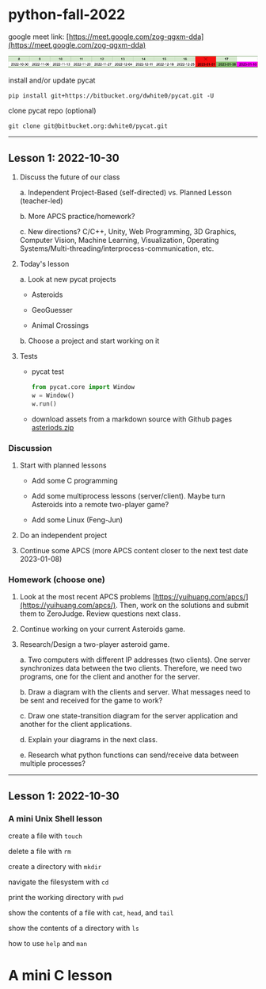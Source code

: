 # python-fall-2022

google meet link: [https://meet.google.com/zog-qgxm-dda](https://meet.google.com/zog-qgxm-dda)

![time](images/time.png)

install and/or update pycat

```
pip install git+https://bitbucket.org/dwhite0/pycat.git -U
```

clone pycat repo (optional)

```
git clone git@bitbucket.org:dwhite0/pycat.git
```

--------

## Lesson 1: 2022-10-30

1. Discuss the future of our class
    
    a. Independent Project-Based (self-directed) vs. Planned Lesson (teacher-led)
    
    b. More APCS practice/homework?
    
    c. New directions? C/C++, Unity, Web Programming, 3D Graphics, Computer Vision, Machine Learning, Visualization, Operating Systems/Multi-threading/interprocess-communication, etc.

2. Today's lesson

    a. Look at new pycat projects

    - Asteroids

    - GeoGuesser

    - Animal Crossings
    
    b. Choose a project and start working on it

3. Tests

    - pycat test

        ``` python
        from pycat.core import Window
        w = Window()
        w.run()
        ```

    - download assets from a markdown source with Github pages
       [asteriods.zip](https://github.com/cmorace/python-fall-2022/raw/main/asteriods.zip)

### Discussion

1. Start with planned lessons
    
    - Add some C programming

    - Add some multiprocess lessons (server/client). Maybe turn Asteroids into a remote two-player game?

    - Add some Linux (Feng-Jun)

2. Do an independent project

3. Continue some APCS (more APCS content closer to the next test date 2023-01-08)

### Homework (choose one)

1. Look at the most recent APCS problems [https://yuihuang.com/apcs/](https://yuihuang.com/apcs/). Then, work on the solutions and submit them to ZeroJudge. Review questions next class.

2. Continue working on your current Asteroids game.

3. Research/Design a two-player asteroid game.

    a. Two computers with different IP addresses (two clients). One server synchronizes data between the two clients. Therefore, we need two programs, one for the client and another for the server.

    b. Draw a diagram with the clients and server. What messages need to be sent and received for the game to work?

    c. Draw one state-transition diagram for the server application and another for the client applications.

    d. Explain your diagrams in the next class.

    e. Research what python functions can send/receive data between multiple processes?

----

## Lesson 1: 2022-10-30

### A mini Unix Shell lesson

create a file with `touch`

delete a file with `rm`

create a directory with `mkdir`

navigate the filesystem with `cd`

print the working directory with `pwd`

show the contents of a file with `cat`, `head`, and `tail`

show the contents of a directory with `ls`

how to use `help` and `man`

# A mini C lesson